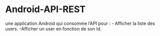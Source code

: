 # Android-API-REST
une application Android qui consomme l’API  pour : - Afficher la liste des users. -Afficher un user en fonction de son Id.
